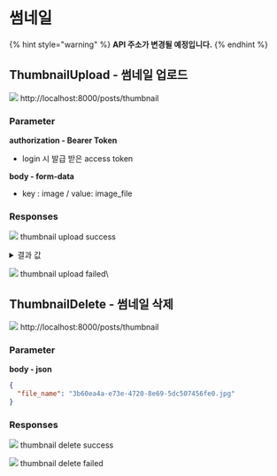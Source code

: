 # 썸네일

{% hint style="warning" %}
**API 주소가 변경될 예정입니다.**
{% endhint %}

## ThumbnailUpload - 썸네일 업로드

![](https://img.shields.io/badge/POST-green?style=plastic\&logo=appveyor\&logo=POST) http://localhost:8000/posts/thumbnail

### Parameter

**authorization - Bearer Token**

* login 시 발급 받은 access token

**body - form-data**

* key : image / value: image\_file

### Responses

![](https://img.shields.io/badge/200-519800?style=plastic\&logo=appveyor\&logo=200) thumbnail upload success

<details>

<summary>결과 값</summary>

```json
{
  "statusCode": 200,
  "message": "thumbnail upload success",
  "imageUrl": "http://localhost:8000/public/329f7f7a-3a6f-4365-bf46-45d9ea43c96f.png"
}

```

</details>

![](https://img.shields.io/badge/403-DB3A00?style=plastic\&logo=appveyor\&logo=403) thumbnail upload failed\


## ThumbnailDelete - 썸네일 삭제

![](https://img.shields.io/badge/DELETE-red?style=plastic\&logo=appveyor\&logo=DELETE) http://localhost:8000/posts/thumbnail

### Parameter

**body - json**

```json
{
  "file_name": "3b60ea4a-e73e-4720-8e69-5dc507456fe0.jpg"
}
```

### Responses

![](https://img.shields.io/badge/200-519800?style=plastic\&logo=appveyor\&logo=200) thumbnail delete success

![](https://img.shields.io/badge/403-DB3A00?style=plastic\&logo=appveyor\&logo=403) thumbnail delete failed

